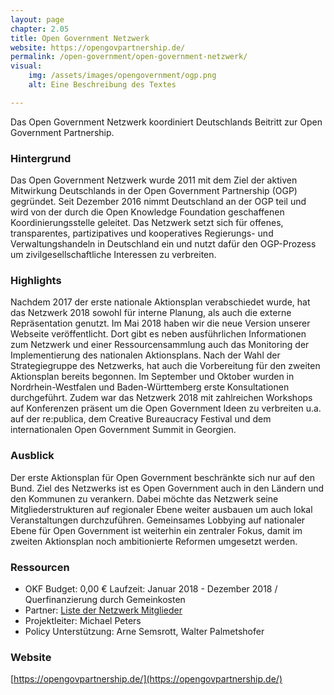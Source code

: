 ```yaml
---
layout: page
chapter: 2.05
title: Open Government Netzwerk
website: https://opengovpartnership.de/
permalink: /open-government/open-government-netzwerk/
visual:
    img: /assets/images/opengovernment/ogp.png
    alt: Eine Beschreibung des Textes

---
```


Das Open Government Netzwerk koordiniert Deutschlands Beitritt zur Open Government Partnership. 

### Hintergrund

Das Open Government Netzwerk wurde 2011 mit dem Ziel der aktiven Mitwirkung Deutschlands in der Open Government Partnership (OGP) gegründet. Seit Dezember 2016 nimmt Deutschland an der OGP teil und wird von der durch die Open Knowledge Foundation geschaffenen Koordinierungsstelle geleitet. Das Netzwerk setzt sich für offenes, transparentes, partizipatives und kooperatives Regierungs- und Verwaltungshandeln in Deutschland ein und nutzt dafür den OGP-Prozess um zivilgesellschaftliche Interessen zu verbreiten.

### Highlights

Nachdem 2017 der erste nationale Aktionsplan verabschiedet wurde, hat das Netzwerk 2018 sowohl für interne Planung, als auch die externe Repräsentation genutzt. Im Mai 2018 haben wir die neue Version unserer Webseite veröffentlicht. Dort gibt es neben ausführlichen Informationen zum Netzwerk und einer Ressourcensammlung auch das Monitoring der Implementierung des nationalen Aktionsplans. Nach der Wahl der Strategiegruppe des Netzwerks, hat auch die Vorbereitung für den zweiten Aktionsplan bereits begonnen. Im September und Oktober wurden in Nordrhein-Westfalen und Baden-Württemberg erste Konsultationen durchgeführt. Zudem war das Netzwerk 2018 mit zahlreichen Workshops auf Konferenzen präsent um die Open Government Ideen zu verbreiten u.a. auf der re:publica, dem Creative Bureaucracy Festival und dem internationalen Open Government Summit in Georgien.


### Ausblick

Der erste Aktionsplan für Open Government beschränkte sich nur auf den Bund. Ziel des Netzwerks ist es Open Government auch in den Ländern und den Kommunen zu verankern. Dabei möchte das Netzwerk seine Mitgliederstrukturen auf regionaler Ebene weiter ausbauen um auch lokal Veranstaltungen durchzuführen. Gemeinsames Lobbying auf nationaler Ebene für Open Government ist weiterhin ein zentraler Fokus, damit im zweiten Aktionsplan noch ambitionierte Reformen umgesetzt werden.

### Ressourcen

* OKF Budget: 0,00 € Laufzeit: Januar 2018 - Dezember 2018 / Querfinanzierung durch Gemeinkosten
* Partner: [Liste der Netzwerk Mitglieder](https://opengovpartnership.de/open-gov-netzwerk/)
* Projektleiter: Michael Peters
* Policy Unterstützung: Arne Semsrott, Walter Palmetshofer


### Website

[https://opengovpartnership.de/](https://opengovpartnership.de/)
